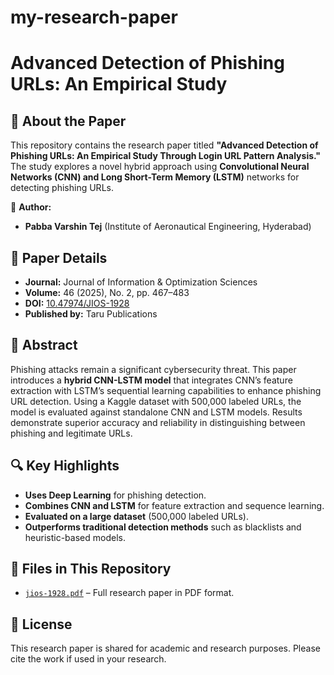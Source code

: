 # my-research-paper

# Advanced Detection of Phishing URLs: An Empirical Study

## 📄 About the Paper
This repository contains the research paper titled **"Advanced Detection of Phishing URLs: An Empirical Study Through Login URL Pattern Analysis."** The study explores a novel hybrid approach using **Convolutional Neural Networks (CNN) and Long Short-Term Memory (LSTM)** networks for detecting phishing URLs.

📜 **Author:**
- **Pabba Varshin Tej** (Institute of Aeronautical Engineering, Hyderabad)

## 📑 Paper Details
- **Journal:** Journal of Information & Optimization Sciences
- **Volume:** 46 (2025), No. 2, pp. 467–483
- **DOI:** [10.47974/JIOS-1928](http://dx.doi.org/10.47974/JIOS-1928)
- **Published by:** Taru Publications

## 📌 Abstract
Phishing attacks remain a significant cybersecurity threat. This paper introduces a **hybrid CNN-LSTM model** that integrates CNN’s feature extraction with LSTM’s sequential learning capabilities to enhance phishing URL detection. Using a Kaggle dataset with 500,000 labeled URLs, the model is evaluated against standalone CNN and LSTM models. Results demonstrate superior accuracy and reliability in distinguishing between phishing and legitimate URLs.

## 🔍 Key Highlights
- **Uses Deep Learning** for phishing detection.
- **Combines CNN and LSTM** for feature extraction and sequence learning.
- **Evaluated on a large dataset** (500,000 labeled URLs).
- **Outperforms traditional detection methods** such as blacklists and heuristic-based models.

## 📂 Files in This Repository
- [`jios-1928.pdf`](./jios-1928.pdf) – Full research paper in PDF format.

## 📜 License
This research paper is shared for academic and research purposes. Please cite the work if used in your research.

